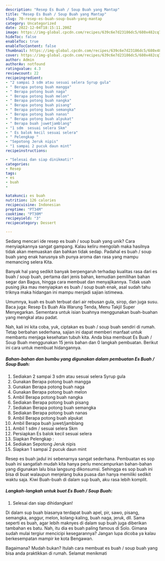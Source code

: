 ```yaml
---
description: "Resep Es Buah / Soup Buah yang Mantap"
title: "Resep Es Buah / Soup Buah yang Mantap"
slug: 70-resep-es-buah-soup-buah-yang-mantap
category: Uncategorized
date: 2022-12-04T18:15:11.200Z
image: https://img-global.cpcdn.com/recipes/639c6e7d23186dc5/680x482cq70/es-buah-soup-buah-foto-resep-utama.jpg
hideToc: false
enableToc: true
enableTocContent: false
thumbnail: https://img-global.cpcdn.com/recipes/639c6e7d23186dc5/680x482cq70/es-buah-soup-buah-foto-resep-utama.jpg
cover: https://img-global.cpcdn.com/recipes/639c6e7d23186dc5/680x482cq70/es-buah-soup-buah-foto-resep-utama.jpg
author: Admin
authorAv: notfound
ratingvalue: 4.3
reviewcount: 22
recipeingredient:
- "2 sampai 3 sdm atau sesuai selera Syrup gula"
- " Berapa potong buah mangga"
- " Berapa potong buah naga"
- " Berapa potong buah melon"
- " Berapa potong buah nangka"
- " Berapa potong buah pisang"
- " Berapa potong buah semangka"
- " Berapa potong buah nanas"
- " Berapa potong buah alpukat"
- " Berapa buah juwetjamblang"
- "1 sdm  sesuai selera Skm"
- " Es balok kecil sesuai selera"
- " Pelengkap "
- "Sepotong Jeruk nipis"
- "1 sampai 2 pucuk daun mint"
recipeinstructions:

- "Selesai dan siap dinikmati!"
categories:
- Resep
tags:
- es
- buah
- 

katakunci: es buah  
nutrition: 126 calories
recipecuisine: Indonesian
preptime: "PT34M"
cooktime: "PT30M"
recipeyield: "3"
recipecategory: Dessert

---
```





Sedang mencari ide resep es buah / soup buah yang unik? Cara menyiapkannya sangat gampang. Kalau keliru mengolah maka hasilnya tidak akan memuaskan dan bahkan tidak sedap. Padahal es buah / soup buah yang enak harusnya sih punya aroma dan rasa yang mampu memancing selera Kita.





Banyak hal yang sedikit banyak berpengaruh terhadap kualitas rasa dari es buah / soup buah, pertama dari jenis bahan, kemudian pemilihan bahan segar dan Bagus, hingga cara membuat dan menyajikannya. Tidak usah pusing jika mau menyiapkan es buah / soup buah enak,      asal sudah tahu triknya maka hidangan ini mampu menjadi sajian istimewa.














Umumnya, kuah es buah terbuat dari air rebusan gula, sirop, dan juga susu. Baca juga: Resep Es Buah Ala Warung Tenda, Menu Takjil Super Menyegarkan. Sementara untuk isian buahnya menggunakan buah-buahan yang mengkal atau padat.






Nah, kali ini kita coba, yuk, ciptakan es buah / soup buah sendiri di rumah. Tetap berbahan sederhana, sajian ini dapat memberi manfaat untuk membantu menjaga kesehatan tubuh kita. Anda bisa membuat Es Buah / Soup Buah menggunakan 15 jenis bahan dan 0 langkah pembuatan. Berikut ini cara untuk membuat hidangannya.

<!--inarticleads1-->

##### Bahan-bahan dan bumbu yang digunakan dalam pembuatan Es Buah / Soup Buah:

1. Sediakan 2 sampai 3 sdm atau sesuai selera Syrup gula
1. Gunakan  Berapa potong buah mangga
1. Gunakan  Berapa potong buah naga
1. Gunakan  Berapa potong buah melon
1. Ambil  Berapa potong buah nangka
1. Sediakan  Berapa potong buah pisang
1. Sediakan  Berapa potong buah semangka
1. Sediakan  Berapa potong buah nanas
1. Ambil  Berapa potong buah alpukat
1. Ambil  Berapa buah juwet/jamblang
1. Ambil 1 sdm / sesuai selera Skm
1. Persiapkan  Es balok kecil sesuai selera
1. Siapkan  Pelengkap :
1. Sediakan Sepotong Jeruk nipis
1. Siapkan 1 sampai 2 pucuk daun mint


Resep es buah jadul ini sebenarnya sangat sederhana. Pembuatan es sop buah ini sangatlah mudah kita hanya perlu mencampurkan bahan-bahan yang digunakan lalu bisa langsung dikonsumsi. Sehingga es sop buah ini bisa di buat walaupun menjelang buka puasa dan hanya memiliki sedikit waktu saja. Kiwi Buah-buah di dalam sup buah, aku rasa lebih komplit. 

<!--inarticleads2-->

##### Langkah-langkah untuk buat Es Buah / Soup Buah:


1. Selesai dan siap dihidangkan!

Di dalam sup buah biasanya terdapat buah apel, pir, sawo, pisang, semangka, anggur, melon, kolang-kaling, buah naga, jeruk, dll. Sama seperti es buah, agar lebih maknyes di dalam sup buah juga diberikan tambahan es batu. Nah, itu dia es buah paling famous di Solo. Gimana sudah mulai tergiur mencicipi kesegarannya? Jangan lupa dicoba ya kalau berkesempatan mampir ke kota Bengawan. 

Bagaimana? Mudah bukan? Itulah cara membuat es buah / soup buah yang bisa anda praktikkan di rumah. Selamat menikmati
